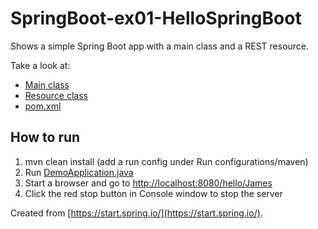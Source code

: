 # SpringBoot-ex01-HelloSpringBoot

Shows a simple Spring Boot app with a main class and a REST resource.

Take a look at:
* [Main class](/src/main/java/dk/lundogbendsen/springboot/ex01/resources/HelloResource.java)
* [Resource class](src/main/java/dk/lundogbendsen/springboot/ex01/resources/HelloResource.java)
* [pom.xml](pom.xml)

## How to run
1. mvn clean install (add a run config under Run configurations/maven)
2. Run [DemoApplication.java](src/main/java/dk/lundogbendsen/springboot/ex01/DemoApplication.java)
3. Start a browser and go to [http://localhost:8080/hello/James](http://localhost:8080/hello/James)
4. Click the red stop button in Console window to stop the server                             
                              
Created from [https://start.spring.io/](https://start.spring.io/).







